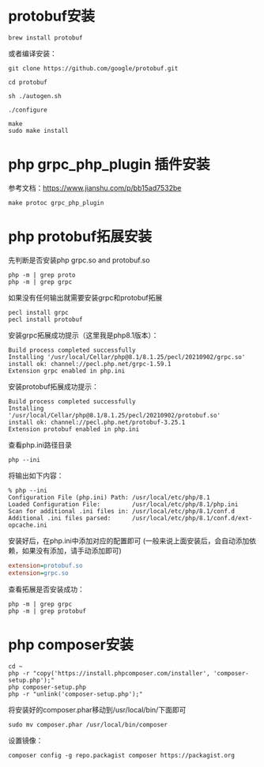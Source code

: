 # protobuf安装
```shell
brew install protobuf
```
或者编译安装：
```shell
git clone https://github.com/google/protobuf.git

cd protobuf

sh ./autogen.sh

./configure

make
sudo make install

```
# php grpc_php_plugin 插件安装
参考文档：https://www.jianshu.com/p/bb15ad7532be

```shell
make protoc grpc_php_plugin
```

# php protobuf拓展安装
先判断是否安装php grpc.so and protobuf.so
```shell
php -m | grep proto
php -m | grep grpc
```
如果没有任何输出就需要安装grpc和protobuf拓展
```shell
pecl install grpc
pecl install protobuf
```
安装grpc拓展成功提示（这里我是php8.1版本）：
```
Build process completed successfully
Installing '/usr/local/Cellar/php@8.1/8.1.25/pecl/20210902/grpc.so'
install ok: channel://pecl.php.net/grpc-1.59.1
Extension grpc enabled in php.ini
```

安装protobuf拓展成功提示：
```
Build process completed successfully
Installing '/usr/local/Cellar/php@8.1/8.1.25/pecl/20210902/protobuf.so'
install ok: channel://pecl.php.net/protobuf-3.25.1
Extension protobuf enabled in php.ini
```

查看php.ini路径目录
```shell
php --ini
```
将输出如下内容：
```
% php --ini
Configuration File (php.ini) Path: /usr/local/etc/php/8.1
Loaded Configuration File:         /usr/local/etc/php/8.1/php.ini
Scan for additional .ini files in: /usr/local/etc/php/8.1/conf.d
Additional .ini files parsed:      /usr/local/etc/php/8.1/conf.d/ext-opcache.ini
```

安装好后，在php.ini中添加对应的配置即可
(一般来说上面安装后，会自动添加依赖，如果没有添加，请手动添加即可)
```ini
extension=protobuf.so
extension=grpc.so
```
查看拓展是否安装成功：
```shell
php -m | grep grpc
php -m | grep protobuf
```

# php composer安装
```shell
cd ~
php -r "copy('https://install.phpcomposer.com/installer', 'composer-setup.php');"
php composer-setup.php
php -r "unlink('composer-setup.php');"
```
将安装好的composer.phar移动到/usr/local/bin/下面即可
```shell
sudo mv composer.phar /usr/local/bin/composer
```
设置镜像：
```shell
composer config -g repo.packagist composer https://packagist.org
```
